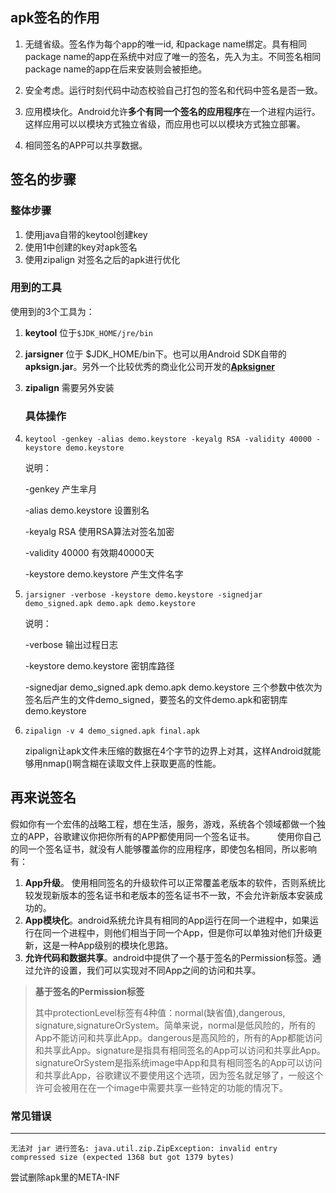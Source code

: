## apk签名的作用

1. 无缝省级。签名作为每个app的唯一id, 和package name绑定。具有相同package name的app在系统中对应了唯一的签名，先入为主。不同签名相同package name的app在后来安装则会被拒绝。

2. 安全考虑。运行时刻代码中动态校验自己打包的签名和代码中签名是否一致。

3. 应用模块化。Android允许**多个有同一个签名的应用程序**在一个进程内运行。这样应用可以以模块方式独立省级，而应用也可以以模块方式独立部署。

4. 相同签名的APP可以共享数据。

   

## 签名的步骤

### 整体步骤

1. 使用java自带的keytool创建key
2. 使用1中创建的key对apk签名
3. 使用zipalign 对签名之后的apk进行优化

### 用到的工具

使用到的3个工具为：

1. **keytool** 位于`$JDK_HOME/jre/bin`

2. **jarsigner** 位于 $JDK_HOME/bin下。也可以用Android SDK自带的**apksign.jar**。另外一个比较优秀的商业化公司开发的[**Apksigner**](http://apk.aq.163.com/apkpack.do#download)

3. **zipalign** 需要另外安装

   ### 具体操作

4. `keytool -genkey -alias demo.keystore -keyalg RSA -validity 40000 -keystore demo.keystore`

   说明：

   -genkey 产生芈月

   -alias demo.keystore 设置别名

   -keyalg RSA 使用RSA算法对签名加密

   -validity 40000 有效期40000天

   -keystore demo.keystore 产生文件名字

5. `jarsigner -verbose -keystore demo.keystore -signedjar demo_signed.apk demo.apk demo.keystore`

   说明：

   -verbose 输出过程日志

   -keystore demo.keystore 密钥库路径

   -signedjar demo_signed.apk demo.apk demo.keystore 三个参数中依次为签名后产生的文件demo_signed，要签名的文件demo.apk和密钥库demo.keystore

6. `zipalign -v 4 demo_signed.apk final.apk`

   zipalign让apk文件未压缩的数据在4个字节的边界上对其，这样Android就能够用nmap()啊含糊在读取文件上获取更高的性能。

## 再来说签名

假如你有一个宏伟的战略工程，想在生活，服务，游戏，系统各个领域都做一个独立的APP，谷歌建议你把你所有的APP都使用同一个签名证书。
　　 使用你自己的同一个签名证书，就没有人能够覆盖你的应用程序，即使包名相同，所以影响有：

1. **App升级**。 使用相同签名的升级软件可以正常覆盖老版本的软件，否则系统比较发现新版本的签名证书和老版本的签名证书不一致，不会允许新版本安装成功的。
2. **App模块化**。android系统允许具有相同的App运行在同一个进程中，如果运行在同一个进程中，则他们相当于同一个App，但是你可以单独对他们升级更新，这是一种App级别的模块化思路。
3. **允许代码和数据共享**。android中提供了一个基于签名的Permission标签。通过允许的设置，我们可以实现对不同App之间的访问和共享。

> **基于签名的Permission标签**
>
> 其中protectionLevel标签有4种值：normal(缺省值),dangerous, signature,signatureOrSystem。简单来说，normal是低风险的，所有的App不能访问和共享此App。dangerous是高风险的，所有的App都能访问和共享此App。signature是指具有相同签名的App可以访问和共享此App。signatureOrSystem是指系统image中App和具有相同签名的App可以访问和共享此App，谷歌建议不要使用这个选项，因为签名就足够了，一般这个许可会被用在在一个image中需要共享一些特定的功能的情况下。

### 常见错误

------

```
无法对 jar 进行签名: java.util.zip.ZipException: invalid entry compressed size (expected 1368 but got 1379 bytes)
```

尝试删除apk里的META-INF